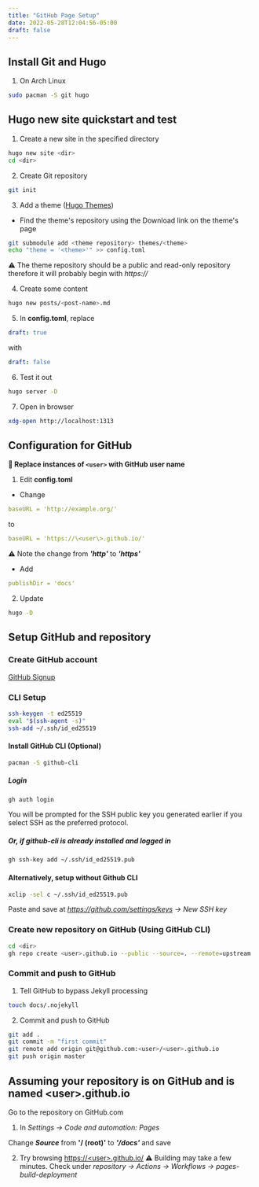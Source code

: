 ```yaml
---
title: "GitHub Page Setup"
date: 2022-05-28T12:04:56-05:00
draft: false
---
```

## Install Git and Hugo
1. On Arch Linux
```sh
sudo pacman -S git hugo
```

## Hugo new site quickstart and test
1. Create a new site in the specified directory
```sh
hugo new site <dir>
cd <dir>
```

2. Create Git repository
```sh
git init
```

3. Add a theme ([Hugo Themes](https://themes.gohugo.io/))
- Find the theme's repository using the Download link on the theme's page
```sh
git submodule add <theme repository> themes/<theme>
echo "theme = '<theme>'" >> config.toml
```
:warning: The theme repository should be a public and read-only repository therefore it will probably begin with *https://*

4. Create some content
```sh
hugo new posts/<post-name>.md
```

5. In **config.toml**, replace
```yaml
draft: true
```
with
```yaml
draft: false
```

6. Test it out
```sh
hugo server -D
```

7. Open in browser
```sh
xdg-open http://localhost:1313
```

## Configuration for GitHub
**:bell: Replace instances of `<user>` with GitHub user name**
1.  Edit **config.toml**
 - Change
```yaml
baseURL = 'http://example.org/'
```

to

```yaml
baseURL = 'https://\<user\>.github.io/'
```
 :warning: Note the change from ***'http'*** to ***'https'***
 - Add
```yaml
publishDir = 'docs'
```
2. Update
```sh
hugo -D
```

## Setup GitHub and repository
### Create GitHub account
[GitHub Signup](https://github.com/signup)

### CLI Setup
```sh
ssh-keygen -t ed25519
eval "$(ssh-agent -s)"
ssh-add ~/.ssh/id_ed25519
```

#### Install GitHub CLI (Optional)
```sh
pacman -S github-cli
```

##### Login
```sh
gh auth login
```

You will be prompted for the SSH public key you generated earlier if you select SSH as the preferred protocol.

##### Or, if github-cli is already installed and logged in

```sh
gh ssh-key add ~/.ssh/id_ed25519.pub
```


#### Alternatively, setup without Github CLI

```sh
xclip -sel c ~/.ssh/id_ed25519.pub
```

Paste and save at *https://github.com/settings/keys -> New SSH key*

### Create new repository on GitHub (Using GitHub CLI)
```sh
cd <dir>
gh repo create <user>.github.io --public --source=. --remote=upstream
```

### Commit and push to GitHub
1. Tell GitHub to bypass Jekyll processing
```sh
touch docs/.nojekyll
```
2. Commit and push to GitHub
```sh
git add .
git commit -m "first commit"
git remote add origin git@github.com:<user>/<user>.github.io
git push origin master
```


## Assuming your repository is on GitHub and is named \<user\>.github.io
Go to the repository on GitHub.com

1. In *Settings -> Code and automation: Pages*

Change ***Source*** from **'/ (root)'** to ***'/docs'*** and save


2. Try browsing [https://\<user\>.github.io/](https://\<user\>.github.io/)
:warning: Building may take a few minutes. Check under *repository -> Actions -> Workflows -> 
pages-build-deployment*

